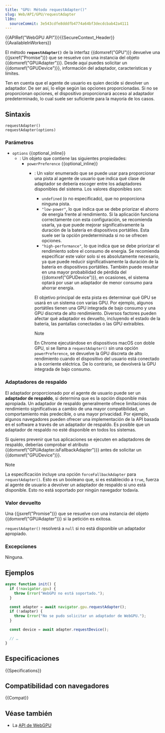 ```yaml
---
title: "GPU: Método requestAdapter()"
slug: Web/API/GPU/requestAdapter
l10n:
  sourceCommit: 3e543cdfe8dddfb4774a64bf3decdcbab42a4111
---
```


{{APIRef("WebGPU API")}}{{SecureContext_Header}}{{AvailableInWorkers}}

El método **`requestAdapter()`** de la interfaz {{domxref("GPU")}} devuelve una {{jsxref("Promise")}} que se resuelve con una instancia del objeto {{domxref("GPUAdapter")}}. Desde aquí puedes solicitar un {{domxref("GPUDevice")}}, información del adaptador, características y límites.

Ten en cuenta que el agente de usuario es quien decide si devolver un adaptador. De ser así, lo elige según las opciones proporcionadas. Si no se proporcionan opciones, el dispositivo proporcionará acceso al adaptador predeterminado, lo cual suele ser suficiente para la mayoría de los casos.

## Sintaxis

```js-nolint
requestAdapter()
requestAdapter(options)
```

### Parámetros

- `options` {{optional_inline}}
  - : Un objeto que contiene las siguientes propiedades:
    - `powerPreference` {{optional_inline}}
      - : Un valor enumerado que se puede usar para proporcionar una pista al agente de usuario que indica qué clase de adaptador se debería escoger entre los adaptadores disponibles del sistema. Los valores disponibles son:
        - `undefined` (o no especificado), que no proporciona ninguna pista.
        - `"low-power"`, lo que indica que se debe priorizar el ahorro de energía frente al rendimiento. Si la aplicación funciona correctamente con esta configuración, se recomienda usarla, ya que puede mejorar significativamente la duración de la batería en dispositivos portátiles. Esta suele ser la opción predeterminada si no se ofrecen opciones.
        - `"high-performance"`, lo que indica que se debe priorizar el rendimiento sobre el consumo de energía. Se recomienda especificar este valor solo si es absolutamente necesario, ya que puede reducir significativamente la duración de la batería en dispositivos portátiles. También puede resultar en una mayor probabilidad de pérdida del {{domxref("GPUDevice")}}, en ocasiones, el sistema optará por usar un adaptador de menor consumo para ahorrar energía.

        El objetivo principal de esta pista es determinar qué GPU se usará en un sistema con varias GPU. Por ejemplo, algunos portátiles tienen una GPU integrada de bajo consumo y una GPU discreta de alto rendimiento. Diversos factores pueden afectar qué adaptador es devuelto, incluyendo el estado de la batería, las pantallas conectadas o las GPU extraíbles.

        > [!NOTE]
        > En Chrome ejecutándose en dispositivos macOS con doble GPU, si se llama a `requestAdapter()` sin una opción `powerPreference`, se devuelve la GPU discreta de alto rendimiento cuando el dispositivo del usuario está conectado a la corriente eléctrica. De lo contrario, se devolverá la GPU integrada de bajo consumo.

### Adaptadores de respaldo

El adaptador proporcionado por el agente de usuario puede ser un **adaptador de respaldo**, si determina que es la opción disponible más apropiada. Un adaptador de respaldo generalmente ofrece limitaciones de rendimiento significativas a cambio de una mayor compatibilidad, un comportamiento más predecible, o una mayor privacidad. Por ejemplo, algunos navegadores pueden ofrecer una implementación de la API basada en el software a través de un adaptador de respaldo. Es posible que un adaptador de respaldo no esté disponible en todos los sistemas.

Si quieres prevenir que tus aplicaciones se ejecuten en adaptadores de respaldo, deberías comprobar el atributo {{domxref("GPUAdapter.isFallbackAdapter")}} antes de solicitar un {{domxref("GPUDevice")}}.

> [!NOTE]
> La especificación incluye una opción `forceFallbackAdapter` para `requestAdapter()`. Esto es un booleano que, si es establecido a `true`, fuerza al agente de usuario a devolver un adaptador de respaldo si uno está disponible. Esto no está soportado por ningún navegador todavía.

### Valor devuelto

Una {{jsxref("Promise")}} que se resuelve con una instancia del objeto {{domxref("GPUAdapter")}} si la petición es exitosa.

`requestAdapter()` resolverá a `null` si no está disponible un adaptador apropiado.

### Excepciones

Ninguna.

## Ejemplos

```js
async function init() {
  if (!navigator.gpu) {
    throw Error("WebGPU no está soportado.");
  }

  const adapter = await navigator.gpu.requestAdapter();
  if (!adapter) {
    throw Error("No se pudo solicitar un adaptador de WebGPU.");
  }

  const device = await adapter.requestDevice();

  // …
}
```

## Especificaciones

{{Specifications}}

## Compatibilidad con navegadores

{{Compat}}

## Véase también

- La [API de WebGPU](/es/docs/Web/API/WebGPU_API)
